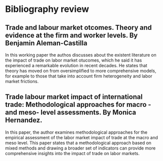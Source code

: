 # Bibliography review


## Trade and labour market otcomes. Theory and evidence at the firm and worker levels. By Benjamin Aleman-Castilla

In this working paper the authos discusses about the existent literature on the impact of trade on labor market otucomes, which he said it has experienced a remarkable evolution in recent decades. He states that theory has moved on from oversimplified to more comprehensive models, for example to those that take into account firm heterogeneity and labor market frictions.

## Trade labour market impact of international trade: Methodological approaches for macro -and meso- level assessments. By Monica Hernandez.

In this paper, the author examines methodological approaches for the empirical assessment of the labor market impact of trade at the macro and meso level. This paper states that a methodological approach based on mixed methods and drawing a broader set of indicators can provide more comprehensive insights into the impact of trade on labor markets.
